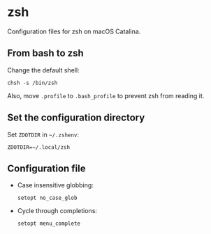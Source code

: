 # zsh

Configuration files for zsh on macOS Catalina.

## From bash to zsh ##

Change the default shell:

``` shell
chsh -s /bin/zsh
```

Also, move `.profile` to `.bash_profile` to prevent zsh from reading
it.

## Set the configuration directory ##

Set `ZDOTDIR` in `~/.zshenv`:

``` shell
ZDOTDIR=~/.local/zsh
```

## Configuration file ##

- Case insensitive globbing:
  ``` shell
  setopt no_case_glob
  ```

- Cycle through completions:
  ``` shell
  setopt menu_complete
  ```
